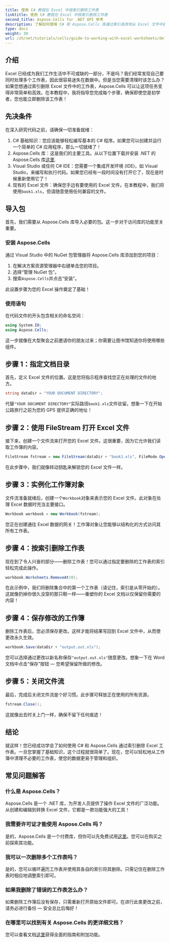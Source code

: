 ```yaml
---
title: 使用 C# 教程在 Excel 中按索引删除工作表
linktitle: 使用 C# 教程在 Excel 中按索引删除工作表
second_title: Aspose.Cells for .NET API 参考
description: 了解如何使用 C# 和 Aspose.Cells 库通过索引高效地从 Excel 文件中删除特定工作表。请遵循此简单的分步教程。
type: docs
weight: 30
url: /zh/net/tutorials/cells/guide-to-working-with-excel-worksheets/delete-worksheet-by-index-excel-csharp-tutorial/
---
```

## 介绍

Excel 已经成为我们工作生活中不可或缺的一部分，不是吗？我们经常发现自己要同时处理多个工作表，因此很容易迷失在数据中。但是当您需要清理时该怎么办？如果您想通过索引删除 Excel 文件中的工作表，Aspose.Cells 可以让这项任务变得非常简单和高效。在本教程中，我将指导您完成每个步骤，确保即使您是初学者，您也能立即删除该工作表！

## 先决条件

在深入研究代码之前，请确保一切准备就绪：

1. C# 基础知识：您应该能够轻松编写基本的 C# 程序。如果您可以创建并运行一个简单的 C# 应用程序，那么一切就绪了！
2.  Aspose.Cells 库：这是我们的主要工具。从以下位置下载并安装 .NET 的 Aspose.Cells 库[这里](https://releases.aspose.com/cells/net/).
3. Visual Studio 或任何 C# IDE：您需要一个集成开发环境 (IDE)，如 Visual Studio，来编写和执行代码。如果您已经有一段时间没有打开它了，现在是时候重新使用它了！
4. 现有的 Excel 文件：确保您手边有要使用的 Excel 文件。在本教程中，我们将使用`book1.xls`，但请随意使用任何兼容的文件。

## 导入包

首先，我们需要从 Aspose.Cells 库导入必要的包。这一步对于访问库的功能至关重要。

### 安装 Aspose.Cells

通过 Visual Studio 中的 NuGet 包管理器将 Aspose.Cells 库添加到您的项目：

1. 在解决方案资源管理器中右键单击您的项目。
2. 选择“管理 NuGet 包”。
3. 搜索`Aspose.Cells`并点击“安装”。

此设置步骤为您的 Excel 操作奠定了基础！

### 使用语句

在代码文件的开头包含相关的命名空间：

```csharp
using System.IO;
using Aspose.Cells;
```

这一步就像在大型聚会之前邀请你的朋友过来；你需要让图书馆知道你将使用哪些组件。

## 步骤 1：指定文档目录

首先，定义 Excel 文件的位置。这是您将指示程序查找您正在处理的文件的地方。

```csharp
string dataDir = "YOUR DOCUMENT DIRECTORY";
```

代替`"YOUR DOCUMENT DIRECTORY"`实际路径`book1.xls`文件驻留。想象一下在开始公路旅行之前为您的 GPS 提供正确的地址！

## 步骤 2：使用 FileStream 打开 Excel 文件

接下来，创建一个文件流来打开您的 Excel 文件。这很重要，因为它允许我们读取工作簿的内容。

```csharp
FileStream fstream = new FileStream(dataDir + "book1.xls", FileMode.Open);
```

在此步骤中，我们就像转动钥匙来解锁您的 Excel 文件一样。

## 步骤 3：实例化工作簿对象

文件流准备就绪后，创建一个`Workbook`对象来表示您的 Excel 文件。此对象在处理 Excel 数据时充当主要接口。

```csharp
Workbook workbook = new Workbook(fstream);
```

您正在创建通往 Excel 数据的网关！工作簿对象让您能够以结构化的方式访问其所有工作表。

## 步骤 4：按索引删除工作表

现在到了令人兴奋的部分——删除工作表！您可以通过指定要删除的工作表的索引轻松完成此操作。 

```csharp
workbook.Worksheets.RemoveAt(0);
```

在此示例中，我们将删除集合中的第一个工作表（请记住，索引是从零开始的）。这就像扔掉你很久没穿的那只鞋一样——重塑你的 Excel 文档以仅保留你需要的内容！

## 步骤 4：保存修改的工作簿

删除工作表后，您必须保存更改。这样才能将结果写回到 Excel 文件中，从而使更改永久生效。

```csharp
workbook.Save(dataDir + "output.out.xls");
```

您可以选择通过更改以新名称保存`"output.out.xls"`随意更改。想象一下在 Word 文档中点击“保存”按钮 — 您希望保留所做的修改。

## 步骤 5：关闭文件流

最后，完成后关闭文件流是个好习惯。此步骤可释放正在使用的所有资源。

```csharp
fstream.Close();
```

这就像出去时关上门一样，确保不留下任何痕迹！

## 结论

就这样！您已经成功学会了如何使用 C# 和 Aspose.Cells 通过索引删除 Excel 工作表。一旦您掌握了基础知识，这个过程就很简单了。现在，您可以轻松地从工作簿中清理不必要的工作表，使您的数据更易于管理和组织。

## 常见问题解答

### 什么是 Aspose.Cells？
Aspose.Cells 是一个 .NET 库，为开发人员提供了操作 Excel 文件的广泛功能。从创建和编辑到转换 Excel 文件，它都是一款功能强大的工具！

### 我需要许可证才能使用 Aspose.Cells 吗？
是的，Aspose.Cells 是一个付费库，但你可以先免费试用[这里](https://releases.aspose.com/)。您可以在购买之前探索其功能。

### 我可以一次删除多个工作表吗？
是的，您可以循环遍历工作表并使用其各自的索引将其删除。只需记住在删除工作表时相应地调整索引即可。

### 如果我删除了错误的工作表怎么办？
如果删除工作簿后没有保存，只需重新打开原始文件即可。在进行此类更改之前，请务必进行备份 — 安全总比后悔好！

### 在哪里可以找到有关 Aspose.Cells 的更详细文档？
您可以查看文档[这里](https://reference.aspose.com/cells/net/)获得全面的指南和附加功能。
